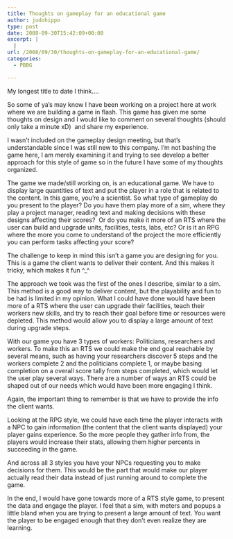 ```yaml
---
title: Thoughts on gameplay for an educational game
author: judohippo
type: post
date: 2008-09-30T15:42:09+00:00
excerpt: |
  |
url: /2008/09/30/thoughts-on-gameplay-for-an-educational-game/
categories:
  - PBBG

---
```

My longest title to date I think&#8230;.

So some of ya&#8217;s may know I have been working on a project here at work where we are building a game in flash. This game has given me some thoughts on design and I would like to comment on several thoughts (should only take a minute xD)  and share my experience.

I wasn&#8217;t included on the gameplay design meeting, but that&#8217;s understandable since I was still new to this company. I&#8217;m not bashing the game here, I am merely examining it and trying to see develop a better approach for this style of game so in the future I have some of my thoughts organized.

The game we made/still working on, is an educational game. We have to display large quantities of text and put the player in a role that is related to the content. In this game, you&#8217;re a scientist. So what type of gameplay do you present to the player? Do you have them play more of a sim, where they play a project manager, reading text and making decisions with these designs affecting their scores?  Or do you make it more of an RTS where the user can build and upgrade units, facilities, tests, labs, etc? Or is it an RPG where the more you come to understand of the project the more efficiently you can perform tasks affecting your score?

The challenge to keep in mind this isn&#8217;t a game you are designing for you. This is a game the client wants to deliver their content. And this makes it tricky, which makes it fun ^_^

The approach we took was the first of the ones I describe, similar to a sim. This method is a good way to deliver content, but the playability and fun to be had is limited in my opinion. What I could have done would have been more of a RTS where the user can upgrade their facilities, teach their workers new skills, and try to reach their goal before time or resources were depleted. This method would allow you to display a large amount of text during upgrade steps.

With our game you have 3 types of workers: Politicians, researchers and workers. To make this an RTS we could make the end goal reachable by several means, such as having your researchers discover 5 steps and the workers complete 2 and the politicians complete 1, or maybe basing completion on a overall score tally from steps completed, which would let the user play several ways. There are a number of ways an RTS could be shaped out of our needs which would have been more engaging I think.

Again, the important thing to remember is that we have to provide the info the client wants.

Looking at the RPG style, we could have each time the player interacts with a NPC to gain information (the content that the client wants displayed) your player gains experience. So the more people they gather info from, the players would increase their stats, allowing them higher percents in succeeding in the game.

And across all 3 styles you have your NPCs requesting you to make decisions for them. This would be the part that would make our player actually read their data instead of just running around to complete the game.

In the end, I would have gone towards more of a RTS style game, to present the data and engage the player. I feel that a sim, with meters and popups a little bland when you are trying to present a large amount of text. You want the player to be engaged enough that they don&#8217;t even realize they are learning.